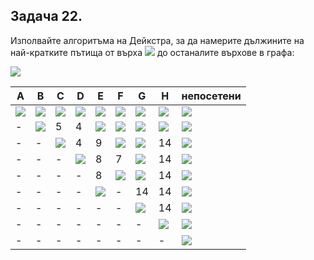 ## Задача 22. 

Изполвайте алгоритъма на Дейкстра, за да намерите дължините на най-кратките пътища от върха <img src="https://latex.codecogs.com/svg.latex?\Large&space;A"> до останалите върхове в графа:

![](https://github.com/andy489/Data_Structures_and_Algorithms_CPP/blob/master/assets/Dijkstra%20DS1%2003.png)

A|B|C|D|E|F|G|H|непосетени
-|-|-|-|-|-|-|-|-
<img src="https://latex.codecogs.com/svg.latex?\Large&space;\boxed{0}">|<img src="https://latex.codecogs.com/svg.latex?\Large&space;\infty">|<img src="https://latex.codecogs.com/svg.latex?\Large&space;\infty">|<img src="https://latex.codecogs.com/svg.latex?\Large&space;\infty">|<img src="https://latex.codecogs.com/svg.latex?\Large&space;\infty">|<img src="https://latex.codecogs.com/svg.latex?\Large&space;\infty">|<img src="https://latex.codecogs.com/svg.latex?\Large&space;\infty">|<img src="https://latex.codecogs.com/svg.latex?\Large&space;\infty">|<img src="https://latex.codecogs.com/svg.latex?\Large&space;A,B,C,D,E,F,G,H">
-|<img src="https://latex.codecogs.com/svg.latex?\Large&space;\boxed{2}">|5|4|<img src="https://latex.codecogs.com/svg.latex?\Large&space;\infty">|<img src="https://latex.codecogs.com/svg.latex?\Large&space;\infty">|<img src="https://latex.codecogs.com/svg.latex?\Large&space;\infty">|<img src="https://latex.codecogs.com/svg.latex?\Large&space;\infty">|<img src="https://latex.codecogs.com/svg.latex?\Large&space;B,C,D,E,F,G,H">
-|-|<img src="https://latex.codecogs.com/svg.latex?\Large&space;\boxed{4}">|4|9|<img src="https://latex.codecogs.com/svg.latex?\Large&space;\infty">|<img src="https://latex.codecogs.com/svg.latex?\Large&space;\infty">|14|<img src="https://latex.codecogs.com/svg.latex?\Large&space;C,D,E,F,G,H">
-|-|-|<img src="https://latex.codecogs.com/svg.latex?\Large&space;\boxed{4}">|8|7|<img src="https://latex.codecogs.com/svg.latex?\Large&space;\infty">|14|<img src="https://latex.codecogs.com/svg.latex?\Large&space;D,E,F,G,H">
-|-|-|-|8|<img src="https://latex.codecogs.com/svg.latex?\Large&space;\boxed{7}">|<img src="https://latex.codecogs.com/svg.latex?\Large&space;\infty">|14|<img src="https://latex.codecogs.com/svg.latex?\Large&space;E,F,G,H">
-|-|-|-|<img src="https://latex.codecogs.com/svg.latex?\Large&space;\boxed{8}">|-|14|14|<img src="https://latex.codecogs.com/svg.latex?\Large&space;E,G,H">
-|-|-|-|-|-|<img src="https://latex.codecogs.com/svg.latex?\Large&space;\boxed{13}">|14|<img src="https://latex.codecogs.com/svg.latex?\Large&space;G,H">
-|-|-|-|-|-|-|<img src="https://latex.codecogs.com/svg.latex?\Large&space;\boxed{14}">|<img src="https://latex.codecogs.com/svg.latex?\Large&space;H">
-|-|-|-|-|-|-|-|<img src="https://latex.codecogs.com/svg.latex?\Large&space;\varnothing">
